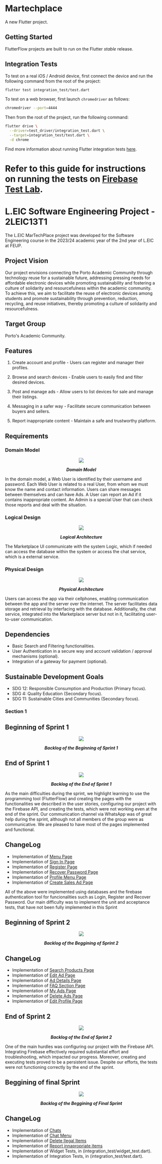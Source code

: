 
# Martechplace

A new Flutter project.

## Getting Started

FlutterFlow projects are built to run on the Flutter _stable_ release.

## Integration Tests

To test on a real iOS / Android device, first connect the device and run the following command from the root of the project:

```bash
flutter test integration_test/test.dart
```

To test on a web browser, first launch `chromedriver` as follows:
```bash
chromedriver --port=4444
```

Then from the root of the project, run the following command:
```bash
flutter drive \
  --driver=test_driver/integration_test.dart \
  --target=integration_test/test.dart \
  -d chrome
```

Find more information about running Flutter integration tests [here](https://docs.flutter.dev/cookbook/testing/integration/introduction#5-run-the-integration-test).

Refer to this guide for instructions on running the tests on [Firebase Test Lab](https://github.com/flutter/flutter/tree/main/packages/integration_test#firebase-test-lab).
=======
# L.EIC Software Engineering Project - 2LEIC13T1

The L.EIC MarTechPlace project was developed for the Software Engineering course in the 2023/24 academic year of the 2nd year of L.EIC at FEUP.

## Project Vision

Our project envisions connecting the Porto Academic Community through technology reuse for a sustainable future, addressing pressing needs for affordable electronic devices while promoting sustainability and fostering a culture of solidarity and resourcefulness within the academic community. To achieve this, we aim to facilitate the reuse of electronic devices among students and promote sustainability through prevention, reduction, recycling, and reuse initiatives, thereby promoting a culture of solidarity and resourcefulness.

## Target Group

Porto's Academic Community.

## Features


1. Create account and profile - Users can register and manager their profiles.

2. Browse and search devices - Enable users to easily find and filter desired devices.

3. Post and manage ads - Allow users to list devices for sale and manage their listings.

4. Messaging in a safer way - Facilitate secure communication between buyers and sellers.  

5. Report inappropriate content - Maintain a safe and trustworthy platform.

## Requirements

### Domain Model

<p align="center" justify="center">
  <img src="Docs\DomainModel.png"/>
</p>
<p align="center">
  <b><i>Domain Model</i></b>
</p>

In the domain model, a Web User is identified by their username and password. Each Web User is related to a real User, from whom we must know the name and contact information. Users can share messages between themselves and can have Ads. A User can report an Ad if it contains inappropriate content. An Admin is a special User that can check those reports and deal with the situation.

### Logical Design

<p align="center" justify="center">
  <img src="Docs\Logical Model.drawio.png"/>
</p>
<p align="center">
  <b><i>Logical Architecture</i></b>
</p>

The Marketplace UI communicate with the system Logic, which if needed can access the database within the system or access the chat service, which is a external service.

### Physical Design 

<p align="center" justify="center">
  <img src="Docs\PhysicalModel.drawio.png"/>
</p>
<p align="center">
  <b><i>Physical Architecture</i></b>
</p>


Users can access the app via their cellphones, enabling communication between the app and the server over the internet. The server facilitates data storage and retrieval by interfacing with the database. Additionally, the chat service, integrated into the Marketplace server but not in it, facilitating user-to-user communication.

## Dependencies

- Basic Search and Filtering functionalities.
- User Authentication in a secure way and account validation / approval mechanisms (optional).
- Integration of a gateway for payment (optional).

## Sustainable Development Goals

- SDG 12: Responsible Consumption and Production (Primary focus).
- SDG 4: Quality Education (Secondary focus).
- SDG 11: Sustainable Cities and Communities (Secondary focus).

### Section 1 

## Beginning of Sprint 1
<p align="center" justify="center">
  <img src="Docs/initialsprint1.jpg"/>
</p>
<p align="center">
  <b><i> Backlog of the Beginning of Sprint 1</i></b>
</p>


## End of Sprint 1
<p align="center" justify="center">
  <img src="Docs/finalsprint1.jpg"/>
</p>
<p align="center">
  <b><i> Backlog of the End of Sprint 1</i></b>
</p>


As the main difficulties during the sprint, we highlight learning to use the programming tool (FlutterFlow) and creating the pages with the functionalities we described in the user stories, configuring our project with the Firebase API, and creating the tests, which were not working even at the end of the sprint. Our communication channel via WhatsApp was of great help during the sprint, although not all members of the group were as communicative. We are pleased to have most of the pages implemented and functional.

## ChangeLog

- Implementation of [Menu Page](https://github.com/FEUP-LEIC-ES-2023-24/2LEIC13T1/issues/6)
- Implementation of [Sign In Page](https://github.com/FEUP-LEIC-ES-2023-24/2LEIC13T1/issues/2)
- Implementation of [Register Page](https://github.com/FEUP-LEIC-ES-2023-24/2LEIC13T1/issues/1) 
- Implementation of [Recover Password Page](https://github.com/FEUP-LEIC-ES-2023-24/2LEIC13T1/issues/3)
- Implementation of [Profile Menu Page](https://github.com/FEUP-LEIC-ES-2023-24/2LEIC13T1/issues/7)
- Implementation of [Create Sales Ad Page](https://github.com/FEUP-LEIC-ES-2023-24/2LEIC13T1/issues/5)

All of the above were implemented using databases and the firebase authentication tool for funcionalities such as Login, Register and Recover Password. Our main difficulty was to implement the unit and acceptance tests, that have not been fully implemented in this Sprint

## Beginning of Sprint 2
<p align="center" justify="center">
  <img src="Docs/initialsprint2.png"/>
</p>
<p align="center">
  <b><i> Backlog of the Beggining of Sprint 2</i></b>
</p>

## ChangeLog
- Implementation of [Search Products Page](https://github.com/FEUP-LEIC-ES-2023-24/2LEIC13T1/issues/8)
- Implementation of [Edit Ad Page](https://github.com/FEUP-LEIC-ES-2023-24/2LEIC13T1/issues/19)
- Implementation of [Ad Details Page](https://github.com/FEUP-LEIC-ES-2023-24/2LEIC13T1/issues/9)
- Implementation of [FAQ Section Page](https://github.com/FEUP-LEIC-ES-2023-24/2LEIC13T1/issues/4)
- Implementation of [My Ads Page](https://github.com/FEUP-LEIC-ES-2023-24/2LEIC13T1/issues/11)
- Implementation of [Delete Ads Page](https://github.com/FEUP-LEIC-ES-2023-24/2LEIC13T1/issues/20)
- Implementation of [Edit Profile Page](https://github.com/FEUP-LEIC-ES-2023-24/2LEIC13T1/issues/10)

## End of Sprint 2
<p align="center" justify="center">
  <img src="Docs/endsprint2.png"/>
</p>
<p align="center">
  <b><i>Backlog of the End of Sprint 2</i></b>
</p>
One of the main hurdles was configuring our project with the Firebase API. Integrating Firebase effectively required substantial effort and troubleshooting, which impacted our progress. Moreover, creating and executing tests proved to be a persistent issue. Despite our efforts, the tests were not functioning correctly by the end of the sprint.

## Beggining of final Sprint

<p align="center" justify="center">
  <img src="Docs/finalsprint1.png"/>
</p>
<p align="center">
  <b><i> Backlog of the Beggining of Final Sprint</i></b>
</p>

## ChangeLog
- Implementation of [Chats](https://github.com/FEUP-LEIC-ES-2023-24/2LEIC13T1/issues/16)
- Implementation of [Chat Menu](https://github.com/FEUP-LEIC-ES-2023-24/2LEIC13T1/issues/17)
- Implementation of [Delete Ilegal Items](https://github.com/FEUP-LEIC-ES-2023-24/2LEIC13T1/issues/22)
- Implementation of [Report innapropriate items](https://github.com/FEUP-LEIC-ES-2023-24/2LEIC13T1/issues/15)
- Implementation of Widget Tests, in (integration_test/widget_test.dart).
- Implementation of Integration Tests, in (integration_test/test.dart).
